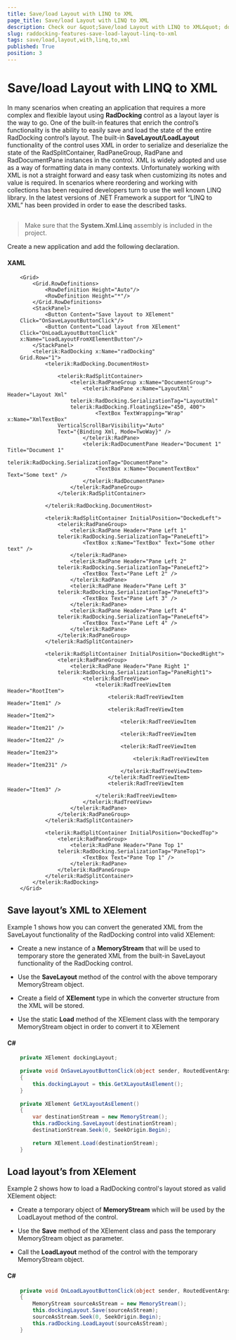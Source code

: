 ```yaml
---
title: Save/load Layout with LINQ to XML
page_title: Save/load Layout with LINQ to XML
description: Check our &quot;Save/load Layout with LINQ to XML&quot; documentation article for the RadDocking {{ site.framework_name }} control.
slug: raddocking-features-save-load-layout-linq-to-xml
tags: save/load,layout,with,linq,to,xml
published: True
position: 3
---
```


# Save/load Layout with LINQ to XML

In many scenarios when creating an application that requires a more complex and flexible layout using __RadDocking__ control as a layout layer is the way to go. One of the built-in features that enrich the control’s functionality is the ability to easily save and load the state of the entire RadDocking control’s layout. The built-in __SaveLayout/LoadLayout__ functionality of the control uses XML in order to serialize and deserialize the state of the RadSplitContainer, RadPaneGroup, RadPane and RadDocumentPane instances in the control. XML is widely adopted and use as a way of formatting data in many contexts. Unfortunately working with XML is not a straight forward and easy task when customizing its notes and value is required. In scenarios where reordering and working with collections has been required developers turn to use the well known LINQ library. In the latest versions of .NET Framework a support for “LINQ to XML” has been provided in order to ease the described tasks.
            
## 

>Make sure that the __System.Xml.Linq__ assembly is included in the project.
                    
Create a new application and add the following declaration.
                
#### __XAML__

```XAML
	<Grid>
	    <Grid.RowDefinitions>
	        <RowDefinition Height="Auto"/>
	        <RowDefinition Height="*"/>
	    </Grid.RowDefinitions>
	    <StackPanel>
	        <Button Content="Save layout to XElement" 
	Click="OnSaveLayoutButtonClick"/>
	        <Button Content="Load layout from XElement" 
	Click="OnLoadLayoutButtonClick"
	x:Name="LoadLayoutFromXElementButton"/>
	    </StackPanel>
	    <telerik:RadDocking x:Name="radDocking"
	Grid.Row="1">
	        <telerik:RadDocking.DocumentHost>
	
	            <telerik:RadSplitContainer>
	                <telerik:RadPaneGroup x:Name="DocumentGroup">
	                    <telerik:RadPane x:Name="LayoutXml" Header="Layout Xml"
	                telerik:RadDocking.SerializationTag="LayoutXml"
	                telerik:RadDocking.FloatingSize="450, 400">
	                        <TextBox TextWrapping="Wrap" x:Name="XmlTextBox"
	            VerticalScrollBarVisibility="Auto"
	            Text="{Binding Xml, Mode=TwoWay}" />
	                    </telerik:RadPane>
	                    <telerik:RadDocumentPane Header="Document 1" Title="Document 1"
	                        telerik:RadDocking.SerializationTag="DocumentPane">
	                        <TextBox x:Name="DocumentTextBox" Text="Some text" />
	                    </telerik:RadDocumentPane>
	                </telerik:RadPaneGroup>
	            </telerik:RadSplitContainer>
	
	        </telerik:RadDocking.DocumentHost>
	
	        <telerik:RadSplitContainer InitialPosition="DockedLeft">
	            <telerik:RadPaneGroup>
	                <telerik:RadPane Header="Pane Left 1"
	            telerik:RadDocking.SerializationTag="PaneLeft1">
	                    <TextBox x:Name="TextBox" Text="Some other text" />
	                </telerik:RadPane>
	                <telerik:RadPane Header="Pane Left 2"
	            telerik:RadDocking.SerializationTag="PaneLeft2">
	                    <TextBox Text="Pane Left 2" />
	                </telerik:RadPane>
	                <telerik:RadPane Header="Pane Left 3"
	            telerik:RadDocking.SerializationTag="PaneLeft3">
	                    <TextBox Text="Pane Left 3" />
	                </telerik:RadPane>
	                <telerik:RadPane Header="Pane Left 4"
	            telerik:RadDocking.SerializationTag="PaneLeft4">
	                    <TextBox Text="Pane Left 4" />
	                </telerik:RadPane>
	            </telerik:RadPaneGroup>
	        </telerik:RadSplitContainer>
	
	        <telerik:RadSplitContainer InitialPosition="DockedRight">
	            <telerik:RadPaneGroup>
	                <telerik:RadPane Header="Pane Right 1"
	            telerik:RadDocking.SerializationTag="PaneRight1">
	                    <telerik:RadTreeView>
	                        <telerik:RadTreeViewItem Header="RootItem">
	                            <telerik:RadTreeViewItem Header="Item1" />
	                            <telerik:RadTreeViewItem Header="Item2">
	                                <telerik:RadTreeViewItem Header="Item21" />
	                                <telerik:RadTreeViewItem Header="Item22" />
	                                <telerik:RadTreeViewItem Header="Item23">
	                                    <telerik:RadTreeViewItem Header="Item231" />
	                                </telerik:RadTreeViewItem>
	                            </telerik:RadTreeViewItem>
	                            <telerik:RadTreeViewItem Header="Item3" />
	                        </telerik:RadTreeViewItem>
	                    </telerik:RadTreeView>
	                </telerik:RadPane>
	            </telerik:RadPaneGroup>
	        </telerik:RadSplitContainer>
	
	        <telerik:RadSplitContainer InitialPosition="DockedTop">
	            <telerik:RadPaneGroup>
	                <telerik:RadPane Header="Pane Top 1"
	            telerik:RadDocking.SerializationTag="PaneTop1">
	                    <TextBox Text="Pane Top 1" />
	                </telerik:RadPane>
	            </telerik:RadPaneGroup>
	        </telerik:RadSplitContainer>
	    </telerik:RadDocking>
	</Grid>
```

## Save layout’s XML to XElement

Example 1 shows how you can convert the generated XML from the SaveLayout functionality of the RadDocking control into valid XElement:

* Create a new instance of a __MemoryStream__ that will be used to temporary store the generated XML from the built-in SaveLayout functionality of the RadDocking control.

* Use the __SaveLayout__ method of the control with the above temporary MemoryStream object.

* Create a field of __XElement__ type in which the converter structure from the XML will be stored.

* Use the static __Load__ method of the XElement class with the temporary MemoryStream object in order to convert it to XElement

#### __C#__

```C#
	private XElement dockingLayout;
	
	private void OnSaveLayoutButtonClick(object sender, RoutedEventArgs e)
	{
	    this.dockingLayout = this.GetXLayoutAsElement();
	}
	
	private XElement GetXLayoutAsElement()
	{
	    var destinationStream = new MemoryStream();
	    this.radDocking.SaveLayout(destinationStream);
	    destinationStream.Seek(0, SeekOrigin.Begin);
	
	    return XElement.Load(destinationStream);
	}
```

## Load layout’s from XElement

Example 2 shows how to load a RadDocking control's layout stored as valid XElement object:


* Create a temporary object of __MemoryStream__ which will be used by the LoadLayout method of the control.


* Use the __Save__ method of the XElement class and pass the temporary MemoryStream object as parameter.


* Call the __LoadLayout__ method of the control with the temporary MemoryStream object.

#### __C#__

```C#
	private void OnLoadLayoutButtonClick(object sender, RoutedEventArgs e)
	{
	    MemoryStream sourceAsStream = new MemoryStream();
	    this.dockingLayout.Save(sourceAsStream);
	    sourceAsStream.Seek(0, SeekOrigin.Begin);
	    this.radDocking.LoadLayout(sourceAsStream);
	}
```
